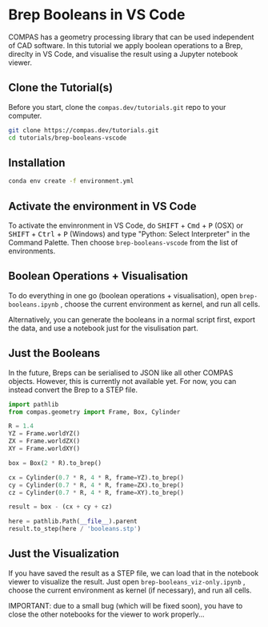 # Brep Booleans in VS Code

COMPAS has a geometry processing library that can be used independent of CAD software. In this tutorial we apply boolean operations to a Brep, direclty in VS Code, and visualise the result using a Jupyter notebook viewer.

## Clone the Tutorial(s)

Before you start, clone the `compas.dev/tutorials.git` repo to your computer.

```bash
git clone https://compas.dev/tutorials.git
cd tutorials/brep-booleans-vscode
```

## Installation

```bash
conda env create -f environment.yml
```

## Activate the environment in VS Code

To activate the envinronment in VS Code, do <kbd>SHIFT</kbd> + <kbd>Cmd</kbd> + <kbd>P</kbd> (OSX) or <kbd>SHIFT</kbd> + <kbd>Ctrl</kbd> + <kbd>P</kbd> (Windows) and type "Python: Select Interpreter" in the Command Palette. Then choose `brep-booleans-vscode` from the list of environments.

## Boolean Operations + Visualisation

To do everything in one go (boolean operations + visualisation), open `brep-booleans.ipynb` , choose the current environment as kernel, and run all cells.

Alternatively, you can generate the booleans in a normal script first, export the data, and use a notebook just for the visulisation part.

## Just the Booleans

In the future, Breps can be serialised to JSON like all other COMPAS objects.
However, this is currently not available yet.
For now, you can instead convert the Brep to a STEP file.

```python
import pathlib
from compas.geometry import Frame, Box, Cylinder

R = 1.4
YZ = Frame.worldYZ()
ZX = Frame.worldZX()
XY = Frame.worldXY()

box = Box(2 * R).to_brep()

cx = Cylinder(0.7 * R, 4 * R, frame=YZ).to_brep()
cy = Cylinder(0.7 * R, 4 * R, frame=ZX).to_brep()
cz = Cylinder(0.7 * R, 4 * R, frame=XY).to_brep()

result = box - (cx + cy + cz)

here = pathlib.Path(__file__).parent
result.to_step(here / 'booleans.stp')

```

## Just the Visualization

If you have saved the result as a STEP file, we can load that in the notebook viewer to visualize the result.
Just open `brep-booleans_viz-only.ipynb` , choose the current environment as kernel (if necessary), and run all cells.

IMPORTANT: due to a small bug (which will be fixed soon), you have to close the other notebooks for the viewer to work properly...
